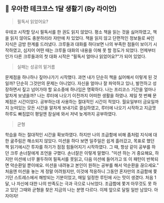 ## 🚀 우아한 테크코스 1달 생활기 (By 라이언)

> 필독서 읽었어요?

우테코 시작할 당시 필독서를 한 권도 읽지 않았다. 평소 책을 읽는 것을 싫어하였고, 책을 읽지 않아도 충분하리라 자만에 차 있었다. 책을 읽지 않고 단편적인 정보들로 싸인 지식은 금방 한계를 드러냈다. 
크루들과 대화를 하다보면 나의 부족한 점들이 보이기 시작하였고, 심지어 어떤 때는 크루들 대화의 내용을 이해 못 할 정도가 되었다. 언제부터인가 다른 크루들과의 첫 대화 시작은 "필독서 얼마나 읽었어요?"가 
되어 있었다.

> 실패는 성공의 밑거름

문제점을 하나하나 짚어나가기 시작했다. 과연 내가 단순히 책을 싫어해서 이렇게 된 것일까? 단순히 그것만의 문제는 아니었다.  자신을 얼마나 잘 파악하고 있나, 발전하고 성장하면서 짚고 넘어가야 할 요소중에 
하나임은 
명확하다. 나는 프리코스 기간을 얼마나 알차게 보냈을까? 나는 루터에 나오기 이전까지 어떠한 생활을 하였나.  제일 첫 번째 문제점은 시간이었다. 공부하는데 사용하는 절대적인 시간이 적었다. 월요일부터 
금요일까지 눈떠있는 모든 시간을 알차게 보내기로 결심하였고, 루터에 나오기 시작하고 지금껏 하루도 빠짐없이 평일엔 잠실에 와서 저녁 늦게까지 공부하였다. 

> 균형

학습을 하는 절대적인 시간을 확보하였다. 하지만 나의 조급함에 비해 좀처럼 지식에 대한 굶주림은 해소되지 않았다. 미션을 하다 보면 일주일은 쉽게 흘러갔고, 목표로 했던 책 읽기에시간 투자를 하기가 점점 
힘들어지기 시작하였다. 그 때, 항상 같이 공부를 하던 크루 손너잘에게 조언을 구했다. 손너잘은 이렇게 말했다. "미션 하는 거 중요해요, 하지만 미션에 너무 몰두하여 필독서를 못읽고, 다음 미션에 들어가고 
또 이 패턴이 반복되면 악순환일 뿐이에요. 미션을 내려놓고 본인이 원하는 공부를 해서 악순환을 끊으세요." 처음엔 미션을 놓는 게 정말 어려웠지만, 이것에 적응하니 그동안 혼자만의 조급함에 쫓기던 스트레스에서 
해방되는 기분이었고, 매일 일정한 루틴에 사는 맛이 생겼다. 처음 1달, 나 자신에 대한 나의 만족도는 극과 극으로 나뉘었다. 조급함에 쫓겨 아무것도 못 하고 있던 그때와 균형을 찾은 지금의 나는 분명 다르다. 
이제 앞으로 달릴 일만 남았다. 아자아자!


